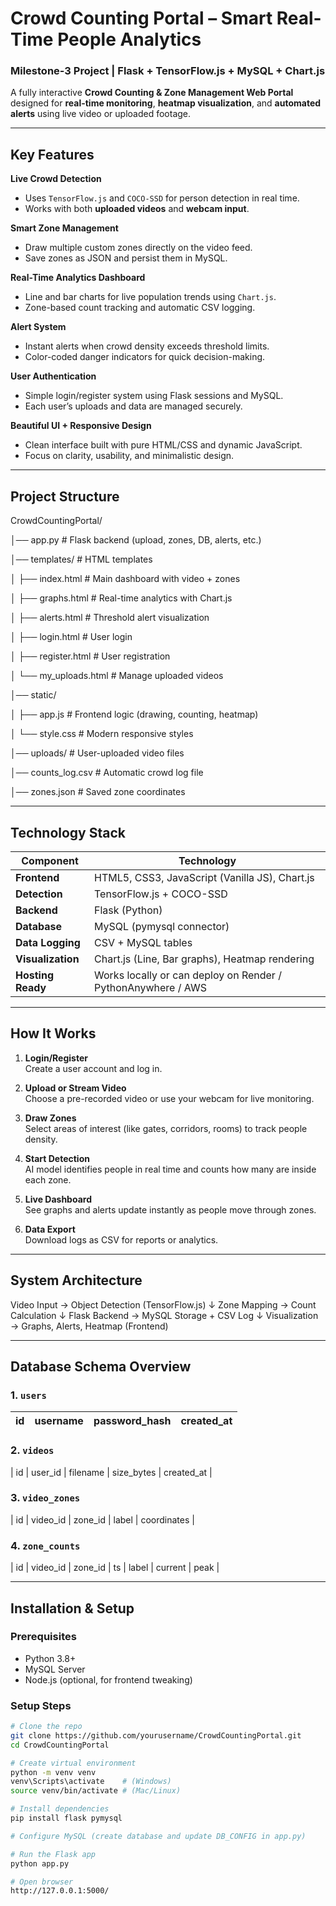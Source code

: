 # Crowd Counting Portal – Smart Real-Time People Analytics

###  Milestone-3 Project | Flask + TensorFlow.js + MySQL + Chart.js

A fully interactive **Crowd Counting & Zone Management Web Portal** designed for **real-time monitoring**, **heatmap visualization**, and **automated alerts** using live video or uploaded footage.

---

##  Key Features

 **Live Crowd Detection**
- Uses `TensorFlow.js` and `COCO-SSD` for person detection in real time.  
- Works with both **uploaded videos** and **webcam input**.  

 **Smart Zone Management**
- Draw multiple custom zones directly on the video feed.  
- Save zones as JSON and persist them in MySQL.  

 **Real-Time Analytics Dashboard**
- Line and bar charts for live population trends using `Chart.js`.  
- Zone-based count tracking and automatic CSV logging.  

 **Alert System**
- Instant alerts when crowd density exceeds threshold limits.  
- Color-coded danger indicators for quick decision-making.  

 **User Authentication**
- Simple login/register system using Flask sessions and MySQL.  
- Each user’s uploads and data are managed securely.  

 **Beautiful UI + Responsive Design**
- Clean interface built with pure HTML/CSS and dynamic JavaScript.  
- Focus on clarity, usability, and minimalistic design.

---

##  Project Structure

CrowdCountingPortal/

│── app.py # Flask backend (upload, zones, DB, alerts, etc.)

│── templates/ # HTML templates

│ ├── index.html # Main dashboard with video + zones

│ ├── graphs.html # Real-time analytics with Chart.js

│ ├── alerts.html # Threshold alert visualization

│ ├── login.html # User login

│ ├── register.html # User registration

│ └── my_uploads.html # Manage uploaded videos

│── static/

│ ├── app.js # Frontend logic (drawing, counting, heatmap)

│ └── style.css # Modern responsive styles

│── uploads/ # User-uploaded video files

│── counts_log.csv # Automatic crowd log file

│── zones.json # Saved zone coordinates

---

##  Technology Stack

| Component | Technology |
|------------|------------|
| **Frontend** | HTML5, CSS3, JavaScript (Vanilla JS), Chart.js |
| **Detection** | TensorFlow.js + COCO-SSD |
| **Backend** | Flask (Python) |
| **Database** | MySQL (pymysql connector) |
| **Data Logging** | CSV + MySQL tables |
| **Visualization** | Chart.js (Line, Bar graphs), Heatmap rendering |
| **Hosting Ready** | Works locally or can deploy on Render / PythonAnywhere / AWS |

---

##  How It Works

1. **Login/Register**  
   Create a user account and log in.

2. **Upload or Stream Video**  
   Choose a pre-recorded video or use your webcam for live monitoring.

3. **Draw Zones**  
   Select areas of interest (like gates, corridors, rooms) to track people density.

4. **Start Detection**  
   AI model identifies people in real time and counts how many are inside each zone.

5. **Live Dashboard**  
   See graphs and alerts update instantly as people move through zones.

6. **Data Export**  
   Download logs as CSV for reports or analytics.

---

##  System Architecture

Video Input → Object Detection (TensorFlow.js)
↓
Zone Mapping → Count Calculation
↓
Flask Backend → MySQL Storage + CSV Log
↓
Visualization → Graphs, Alerts, Heatmap (Frontend)


---


##  Database Schema Overview

### 1. `users`
| id | username | password_hash | created_at |
|----|-----------|----------------|-------------|

### 2. `videos`
| id | user_id | filename | size_bytes | created_at |

### 3. `video_zones`
| id | video_id | zone_id | label | coordinates |

### 4. `zone_counts`
| id | video_id | zone_id | ts | label | current | peak |

---

## Installation & Setup

###  Prerequisites
- Python 3.8+
- MySQL Server
- Node.js (optional, for frontend tweaking)

###  Setup Steps

```bash
# Clone the repo
git clone https://github.com/yourusername/CrowdCountingPortal.git
cd CrowdCountingPortal

# Create virtual environment
python -m venv venv
venv\Scripts\activate    # (Windows)
source venv/bin/activate # (Mac/Linux)

# Install dependencies
pip install flask pymysql

# Configure MySQL (create database and update DB_CONFIG in app.py)

# Run the Flask app
python app.py

# Open browser
http://127.0.0.1:5000/
